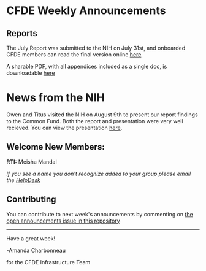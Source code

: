 # CFDE Weekly Announcements

## Reports

The July Report was submitted to the NIH on July 31st, and onboarded CFDE members can read the final version online [here](https://docs.google.com/document/d/1AfBJ6bzkOqGUodSEKtNyWjl2zKdwZw7ixWssmKX8p84/edit?usp=sharing0)

A sharable PDF, with all appendices included as a single doc, is downloadable [here](https://drive.google.com/a/ucdavis.edu/file/d/1acqvkUkQEj2Hxyim4CSBNYY3ViwenIaf/view?usp=sharing)

# News from the NIH

Owen and Titus visited the NIH on August 9th to present our report findings to the Common Fund. Both the report and presentation were very well recieved. You can view the presentation [here](https://osf.io/dvc9q/).


## Welcome New Members:

**RTI:** Meisha Mandal

*If you see a name you don't recognize added to your group please email the [HelpDesk](mailto:autohelp+int+851+6545985337373134556@CFDE.groups.io )*

## Contributing

You can contribute to next week's announcements by commenting on [the open
announcements issue in this repository](https://github.com/nih-cfde/announcements/issues?utf8=%E2%9C%93&q=is%3Aissue+is%3Aopen+Announcements)

---

Have a great week!

-Amanda Charbonneau

for the CFDE Infrastructure Team
